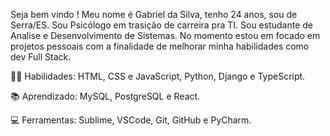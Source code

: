 Seja bem vindo ! Meu nome é Gabriel da Silva, tenho 24 anos, sou de Serra/ES.
Sou Psicólogo em trasição de carreira pra TI.
Sou estudante de Analise e Desenvolvimento de Sistemas.
No momento estou em focado em projetos pessoais com a finalidade de melhorar minha habilidades como dev Full Stack.


👩‍💻 Habilidades: HTML, CSS e JavaScript, Python, Django e TypeScript.

📚 Aprendizado: MySQL, PostgreSQL e React.

💻 Ferramentas: Sublime, VSCode, Git, GitHub e PyCharm.

